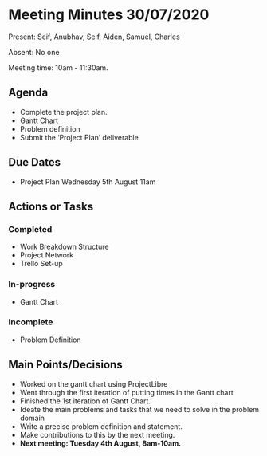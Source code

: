# Meeting Minutes 30/07/2020

Present: Seif, Anubhav, Seif, Aiden, Samuel, Charles

Absent: No one

Meeting time: 10am - 11:30am.

## Agenda

- Complete the project plan.
- Gantt Chart
- Problem definition
- Submit the ‘Project Plan’ deliverable

## Due Dates

- Project Plan Wednesday 5th August 11am

## Actions or Tasks

### Completed

- Work Breakdown Structure
- Project Network
- Trello Set-up

### In-progress

- Gantt Chart

### Incomplete

- Problem Definition

## Main Points/Decisions

- Worked on the gantt chart using ProjectLibre
- Went through the first iteration of putting times in the Gantt chart
- Finished the 1st iteration of Gantt Chart.
- Ideate the main problems and tasks that we need to solve in the problem domain
- Write a precise problem definition and statement.
- Make contributions to this by the next meeting.
- **Next meeting: Tuesday 4th August, 8am-10am.**

